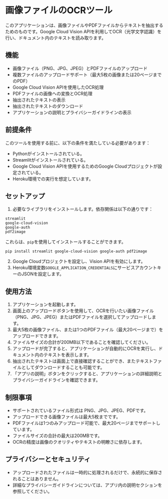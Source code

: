 # 画像ファイルのOCRツール

このアプリケーションは、画像ファイルやPDFファイルからテキストを抽出するためのものです。Google Cloud Vision APIを利用してOCR（光学文字認識）を行い、ドキュメント内のテキストを読み取ります。

## 機能

- 画像ファイル（PNG、JPG、JPEG）とPDFファイルのアップロード
- 複数ファイルのアップロードサポート（最大5枚の画像または20ページまでのPDF）
- Google Cloud Vision APIを使用したOCR処理
- PDFファイルの画像への変換とOCR処理
- 抽出されたテキストの表示
- 抽出されたテキストのダウンロード
- アプリケーションの説明とプライバシーガイドラインの表示

## 前提条件

このツールを使用する前に、以下の条件を満たしている必要があります：

- Pythonがインストールされている。
- Streamlitがインストールされている。
- Google Cloud Vision APIを使用するためのGoogle Cloudプロジェクトが設定されている。
- Heroku環境での実行を想定しています。

## セットアップ

1. 必要なライブラリをインストールします。依存関係は以下の通りです：

```
streamlit
google-cloud-vision
google-auth
pdf2image
```

これらは、`pip`を使用してインストールすることができます。

```
pip install streamlit google-cloud-vision google-auth pdf2image
```

2. Google Cloudプロジェクトを設定し、Vision APIを有効にします。
3. Heroku環境変数`GOOGLE_APPLICATION_CREDENTIALS`にサービスアカウントキーのJSONを設定します。

## 使用方法

1. アプリケーションを起動します。
2. 画面上のアップロードボタンを使用して、OCRを行いたい画像ファイル（PNG、JPG、JPEG）またはPDFファイルを選択してアップロードします。
3. 最大5枚の画像ファイル、または1つのPDFファイル（最大20ページまで）をアップロードできます。
4. ファイルサイズの合計が200MB以下であることを確認してください。
5. アップロードが完了すると、アプリケーションが自動的にOCRを実行し、ドキュメント内のテキストを表示します。
6. 抽出されたテキストは画面上で直接確認することができ、またテキストファイルとしてダウンロードすることも可能です。
7. 「アプリの説明」ボタンをクリックすると、アプリケーションの詳細説明とプライバシーガイドラインを確認できます。

## 制限事項

- サポートされているファイル形式は PNG、JPG、JPEG、PDFです。
- アップロードできる画像ファイルは最大5枚までです。
- PDFファイルは1つのみアップロード可能で、最大20ページまでサポートしています。
- ファイルサイズの合計の最大は200MBです。
- OCRの精度は画像のクオリティやテキストの明瞭さに依存します。

## プライバシーとセキュリティ

- アップロードされたファイルは一時的に処理されるだけで、永続的に保存されることはありません。
- 詳細なプライバシーガイドラインについては、アプリ内の説明セクションを参照してください。